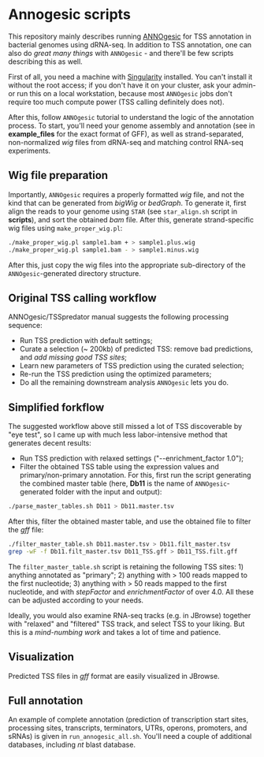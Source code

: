 # Annogesic scripts

This repository mainly describes running [ANNOgesic](https://annogesic.readthedocs.io/en/latest/tutorial.html) for TSS annotation in bacterial genomes using dRNA-seq. In addition to TSS annotation, one can also do *great many things* with `ANNOgesic` - and there'll be few scripts describing this as well. 

First of all, you need a machine with [Singularity](https://singularity.lbl.gov/) installed. You can't install it without the root access; if you don't have it on your cluster, ask your admin- or run this on a local workstation, because most `ANNOgesic` jobs don't require too much compute power (TSS calling definitely does not). 

After this, follow `ANNOgesic` tutorial to understand the logic of the annotation process. To start, you'll need your genome assembly and annotation (see in **example_files** for the exact format of GFF), as well as strand-separated, non-normalized *wig* files from dRNA-seq and matching control RNA-seq experiments. 

## Wig file preparation 

Importantly, `ANNOgesic` requires a properly formatted *wig* file, and not the kind that can be generated from *bigWig* or *bedGraph*. To generate it, first align the reads to your genome using `STAR` (see `star_align.sh` script in **scripts**), and sort the obtained *bam* file. After this, generate strand-specific wig files using `make_proper_wig.pl`: 

```bash 
./make_proper_wig.pl sample1.bam + > sample1.plus.wig
./make_proper_wig.pl sample1.bam - > sample1.minus.wig
```

After this, just copy the wig files into the appropriate sub-directory of the `ANNOgesic`-generated directory structure. 

## Original TSS calling workflow 

ANNOgesic/TSSpredator manual suggests the following processing sequence: 

* Run TSS prediction with default settings; 
* Curate a selection (~ 200kb) of predicted TSS: remove bad predictions, and *add missing good TSS sites*; 
* Learn new parameters of TSS prediction using the curated selection;
* Re-run the TSS prediction using the optimized parameters;  
* Do all the remaining downstream analysis `ANNOgesic` lets you do.

## Simplified forkflow 

The suggested workflow above still missed a lot of TSS discoverable by "eye test", so I came up with much less labor-intensive method that generates decent results: 

* Run TSS prediction with relaxed settings ("--enrichment_factor 1.0"); 
* Filter the obtained TSS table using the expression values and primary/non-primary annotation. For this, first run the script generating the combined master table (here, **Db11** is the name of `ANNOgesic`-generated folder with the input and output): 

```bash 
./parse_master_tables.sh Db11 > Db11.master.tsv
```

After this, filter the obtained master table, and use the obtained file to filter the *gff* file: 

```bash
./filter_master_table.sh Db11.master.tsv > Db11.filt_master.tsv
grep -wF -f Db11.filt_master.tsv Db11_TSS.gff > Db11_TSS.filt.gff
```

The `filter_master_table.sh` script is retaining the following TSS sites: 1) anything annotated as "primary"; 2) anything with > 100 reads mapped to the first nucleotide; 3) anything with > 50 reads mapped to the first nucleotide, and with *stepFactor* and *enrichmentFactor* of over 4.0. All these can be adjusted according to your needs.

Ideally, you would also examine RNA-seq tracks (e.g. in JBrowse) together with "relaxed" and "filtered" TSS track, and select TSS to your liking. But this is a *mind-numbing work* and takes a lot of time and patience. 

## Visualization

Predicted TSS files in *gff* format are easily visualized in JBrowse.

## Full annotation

An example of complete annotation (prediction of transcription start sites, processing sites, transcripts, terminators, UTRs, operons, promoters, and sRNAs) is given in `run_annogesic_all.sh`. You'll need a couple of additional databases, including *nt* blast database. 
